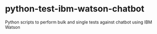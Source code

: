 # python-test-ibm-watson-chatbot
Python scripts to perform bulk and single tests against chatbot using IBM Watson
